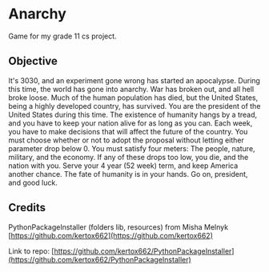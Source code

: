 # Anarchy #

Game for my grade 11 cs project.

## Objective ##
It's 3030, and an experiment gone wrong has started an apocalypse. During this time, the world has gone into anarchy. War has broken out, and all hell broke loose. Much of the human population has died, but the United States, being a highly developed country, has survived. You are the president of the United States during this time. The existence of humanity hangs by a tread, and you have to keep your nation alive for as long as you can. Each week, you have to make decisions that will affect the future of the country. You must choose whether or not to adopt the proposal without letting either parameter drop below 0. You must satisfy four meters: The people, nature, military, and the economy. If any of these drops too low, you die, and the nation with you. Serve your 4 year (52 week) term, and keep America another chance. The fate of humanity is in your hands. Go on, president, and good luck.

## Credits ##
PythonPackageInstaller (folders lib, resources) from Misha Melnyk [https://github.com/kertox662](https://github.com/kertox662)

Link to repo:
[https://github.com/kertox662/PythonPackageInstaller](https://github.com/kertox662/PythonPackageInstaller)